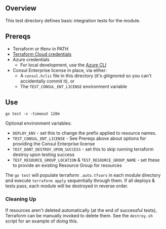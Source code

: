 ## Overview

This test directory defines basic integration tests for the module.

## Prereqs

* Terraform or tfenv in PATH
* [Terraform Cloud credentials](https://www.terraform.io/cli/commands/login)
* Azure credentials
  * For local development, use the [Azure CLI](https://registry.terraform.io/providers/hashicorp/azurerm/latest/docs/guides/azure_cli)
* Consul Enterprise license in place, via either:
  * A `consul.hclic` file in this directory (it's gitignored so you can't accidentally commit it), or
  * The `TEST_CONSUL_ENT_LICENSE` environment variable

## Use

```
go test -v -timeout 120m
```

Optional environment variables:
  * `DEPLOY_ENV` - set this to change the prefix applied to resource names.
  * `TEST_CONSUL_ENT_LICENSE` - See Prereqs above about options for providing the Consul Enterprise license
  * `TEST_DONT_DESTROY_UPON_SUCCESS` - set this to skip running terraform destroy upon testing success
  * `TEST_RESOURCE_GROUP_LOCATION` & `TEST_RESOURCE_GROUP_NAME` - set these to provide an existing Resource Group for resources

The `go test` will populate terraform `.auto.tfvars` in each module directory and execute `terraform apply` sequentially through them. If all deploys & tests pass, each module will be destroyed in reverse order.

### Cleaning Up

If resources aren't deleted automatically (at the end of successful tests), Terraform can be manually invoked to delete them. See the `destroy.sh` script for an example of doing this.
